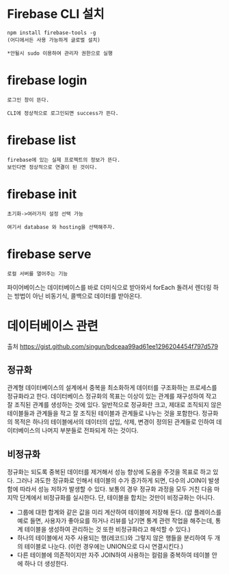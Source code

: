 # Firebase CLI 설치

    npm install firebase-tools -g 
    (어디에서든 사용 가능하게 글로벌 설치)

    *안될시 sudo 이용하여 관리자 권한으로 실행

# firebase login 

    로그인 창이 뜬다.

    CLI에 정상적으로 로그인되면 success가 뜬다.

# firebase list

    firebase에 있는 실제 프로젝트의 정보가 뜬다.
    보인다면 정상적으로 연결이 된 것이다.

# firebase init

    초기화->여러가지 설정 선택 가능

    여기서 database 와 hosting을 선택해주자.

# firebase serve

    로컬 서버를 열어주는 기능

파이어베이스는 데이터베이스를 바로 더미식으로 받아와서
forEach 돌려서 렌더링 하는 방법이 아닌 비동기식, 콜백으로 데이터를 받아온다.

# 데이터베이스 관련

출처 https://gist.github.com/singun/bdceaa99ad61ee1296204454f797d579

## 정규화
관계형 데이터베이스의 설계에서 중복을 최소화하게 데이터를 구조화하는 프로세스를 정규화라고 한다. 데이터베이스 정규화의 목표는 이상이 있는 관계를 재구성하여 작고 잘 조직된 관계를 생성하는 것에 있다. 일반적으로 정규화란 크고, 제대로 조직되지 않은 테이블들과 관계들을 작고 잘 조직된 테이블과 관계들로 나누는 것을 포함한다. 정규화의 목적은 하나의 테이블에서의 데이터의 삽입, 삭제, 변경이 정의된 관계들로 인하여 데이터베이스의 나머지 부분들로 전파되게 하는 것이다.

## 비정규화
정규화는 되도록 중복된 데이터를 제거해서 성능 향상에 도움을 주것을 목표로 하고 있다. 그러나 과도한 정규화로 인해서 테이블의 수가 증가하게 되면, 다수의 JOIN이 발생함에 따라서 성능 저하가 발생할 수 있다. 보통의 경우 정규화 과정을 모두 거친 다음 마지막 단계에서 비정규화를 실시한다. 단, 테이블을 합치는 것만이 비정규화는 아니다.

* 그룹에 대한 합계와 같은 값을 미리 계산하여 테이블에 저장해 둔다. (얍 플레이스를 예로 들면, 사용자가 좋아요를 하거나 리뷰를 남기면 통계 관련 작업을 해주는데, 통계 테이블을 생성하여 관리하는 것 또한 비정규화라고 해석할 수 있다.)
* 하나의 테이블에서 자주 사용되는 행(레코드)와 그렇지 않은 행들을 분리하여 두 개의 테이블로 나눈다. (이런 경우에는 UNION으로 다시 연결시킨다.)
* 다른 테이블에 의존적이지만 자주 JOIN하여 사용하는 컬럼을 중복하여 테이블 안에 하나 더 생성한다.

